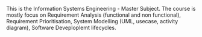 This is the Information Systems Engineering - Master Subject. The course is mostly focus on Requirement Analysis (functional and non functional), Requirement Prioritisation, System Modelling (UML, usecase, activity diagram), Software Deveploplemt lifecycles.
